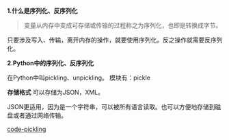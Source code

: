 **1.什么是序列化、反序列化**
> 变量从内存中变成可存储或传输的过程称之为序列化，也即是转换成字节。

只要涉及写入、传输，离开内存的操作，就要使用序列化。反之操作就需要反序列化。

**2.Python中的序列化、反序列化**

在Python中叫pickling、unpickling。
模块有：pickle
	

**存储格式**
可以存储为JSON，XML。

JSON更适用，因为是一个字符串，可以被所有语言读取。也可以方便地存储到磁盘或者通过网络传输。

[code-pickling](https://github.com/FarFromBeing/Python/blob/master/%E5%9F%BA%E7%A1%80%E7%9F%A5%E8%AF%86/pickling/pickling.py)
